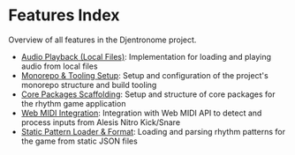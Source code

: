 # Features Index

Overview of all features in the Djentronome project.

* [Audio Playback (Local Files)](./audio-playback/audio-playback.index.md): Implementation for loading and playing audio from local files
* [Monorepo & Tooling Setup](./monorepo-tooling-setup/monorepo-tooling-setup.index.md): Setup and configuration of the project's monorepo structure and build tooling
* [Core Packages Scaffolding](./core-packages-scaffolding/core-packages-scaffolding.index.md): Setup and structure of core packages for the rhythm game application
* [Web MIDI Integration](./web-midi-integration/web-midi-integration.index.md): Integration with Web MIDI API to detect and process inputs from Alesis Nitro Kick/Snare
* [Static Pattern Loader & Format](./static-pattern-loader-format/static-pattern-loader-format.index.md): Loading and parsing rhythm patterns for the game from static JSON files
